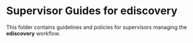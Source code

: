 # Supervisor Guides for ediscovery
This folder contains guidelines and policies for supervisors managing the **ediscovery** workflow.
